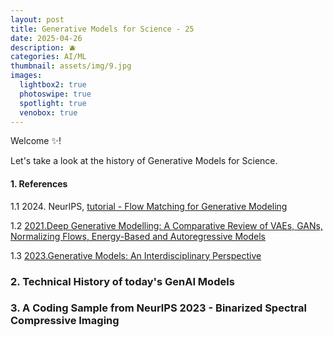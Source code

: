```yaml
---
layout: post
title: Generative Models for Science - 25
date: 2025-04-26
description: 🫐
categories: AI/ML
thumbnail: assets/img/9.jpg
images:
  lightbox2: true
  photoswipe: true
  spotlight: true
  venobox: true
---
```



Welcome ✨!

Let's take a look at the history of Generative Models for Science.


#### 1. References

<p style="margin-bottom:1em;"></p>
<p style="margin-bottom:1em;"></p>

1.1 2024. NeurlPS, [tutorial - Flow Matching for Generative Modeling](https://neurips.cc/virtual/2024/tutorial/99531) 




1.2  [2021.Deep Generative Modelling: A Comparative Review of VAEs, GANs, Normalizing Flows, Energy-Based and Autoregressive Models](https://ieeexplore.ieee.org/abstract/document/9555209)







1.3  [2023.Generative Models: An Interdisciplinary Perspective](https://www.annualreviews.org/content/journals/10.1146/annurev-statistics-033121-110134)






### 2. Technical History of today's GenAI Models





### 3. A Coding Sample from NeurlPS 2023 - Binarized Spectral Compressive Imaging









